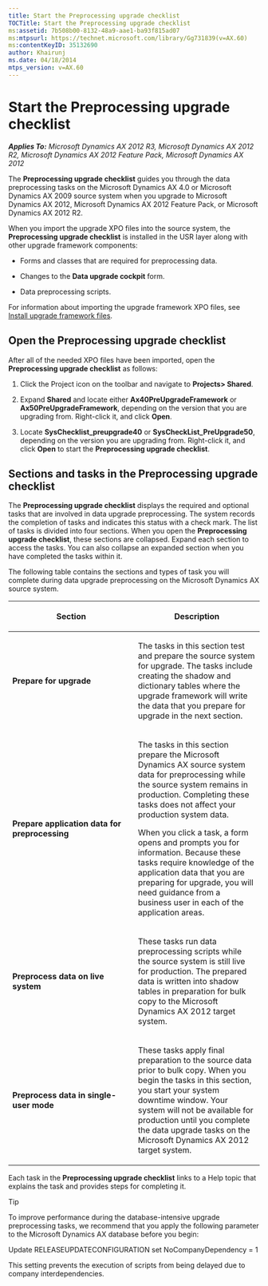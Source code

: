 ```yaml
---
title: Start the Preprocessing upgrade checklist
TOCTitle: Start the Preprocessing upgrade checklist
ms:assetid: 7b508b00-8132-48a9-aae1-ba93f815ad07
ms:mtpsurl: https://technet.microsoft.com/library/Gg731839(v=AX.60)
ms:contentKeyID: 35132690
author: Khairunj
ms.date: 04/18/2014
mtps_version: v=AX.60
---
```


# Start the Preprocessing upgrade checklist 


_**Applies To:** Microsoft Dynamics AX 2012 R3, Microsoft Dynamics AX 2012 R2, Microsoft Dynamics AX 2012 Feature Pack, Microsoft Dynamics AX 2012_

The **Preprocessing upgrade checklist** guides you through the data preprocessing tasks on the Microsoft Dynamics AX 4.0 or Microsoft Dynamics AX 2009 source system when you upgrade to Microsoft Dynamics AX 2012, Microsoft Dynamics AX 2012 Feature Pack, or Microsoft Dynamics AX 2012 R2.

When you import the upgrade XPO files into the source system, the **Preprocessing upgrade checklist** is installed in the USR layer along with other upgrade framework components:

  - Forms and classes that are required for preprocessing data.

  - Changes to the **Data upgrade cockpit** form.

  - Data preprocessing scripts.

For information about importing the upgrade framework XPO files, see [Install upgrade framework files](install-upgrade-framework-files.md).

## Open the Preprocessing upgrade checklist

After all of the needed XPO files have been imported, open the **Preprocessing upgrade checklist** as follows:

1.  Click the Project icon on the toolbar and navigate to **Projects\> Shared**.

2.  Expand **Shared** and locate either **Ax40PreUpgradeFramework** or **Ax50PreUpgradeFramework**, depending on the version that you are upgrading from. Right-click it, and click **Open**.

3.  Locate **SysChecklist\_preupgrade40** or **SysCheckList\_PreUpgrade50**, depending on the version you are upgrading from. Right-click it, and click **Open** to start the **Preprocessing upgrade checklist**.

## Sections and tasks in the Preprocessing upgrade checklist

The **Preprocessing upgrade checklist** displays the required and optional tasks that are involved in data upgrade preprocessing. The system records the completion of tasks and indicates this status with a check mark. The list of tasks is divided into four sections. When you open the **Preprocessing upgrade checklist**, these sections are collapsed. Expand each section to access the tasks. You can also collapse an expanded section when you have completed the tasks within it.

The following table contains the sections and types of task you will complete during data upgrade preprocessing on the Microsoft Dynamics AX source system.

<table>
<colgroup>
<col style="width: 50%" />
<col style="width: 50%" />
</colgroup>
<thead>
<tr class="header">
<th><p>Section</p></th>
<th><p>Description</p></th>
</tr>
</thead>
<tbody>
<tr class="odd">
<td><p><strong>Prepare for upgrade</strong></p></td>
<td><p>The tasks in this section test and prepare the source system for upgrade. The tasks include creating the shadow and dictionary tables where the upgrade framework will write the data that you prepare for upgrade in the next section.</p></td>
</tr>
<tr class="even">
<td><p><strong>Prepare application data for preprocessing</strong></p></td>
<td><p>The tasks in this section prepare the Microsoft Dynamics AX source system data for preprocessing while the source system remains in production. Completing these tasks does not affect your production system data.</p>
<p>When you click a task, a form opens and prompts you for information. Because these tasks require knowledge of the application data that you are preparing for upgrade, you will need guidance from a business user in each of the application areas.</p></td>
</tr>
<tr class="odd">
<td><p><strong>Preprocess data on live system</strong></p></td>
<td><p>These tasks run data preprocessing scripts while the source system is still live for production. The prepared data is written into shadow tables in preparation for bulk copy to the Microsoft Dynamics AX 2012 target system.</p></td>
</tr>
<tr class="even">
<td><p><strong>Preprocess data in single-user mode</strong></p></td>
<td><p>These tasks apply final preparation to the source data prior to bulk copy. When you begin the tasks in this section, you start your system downtime window. Your system will not be available for production until you complete the data upgrade tasks on the Microsoft Dynamics AX 2012 target system.</p></td>
</tr>
</tbody>
</table>


Each task in the **Preprocessing upgrade checklist** links to a Help topic that explains the task and provides steps for completing it.


> [!TIP]
> <P>To improve performance during the database-intensive upgrade preprocessing tasks, we recommend that you apply the following parameter to the Microsoft Dynamics AX database before you begin:</P>
> <P>Update RELEASEUPDATECONFIGURATION set NoCompanyDependency = 1</P>
> <P>This setting prevents the execution of scripts from being delayed due to company interdependencies.</P>


  


